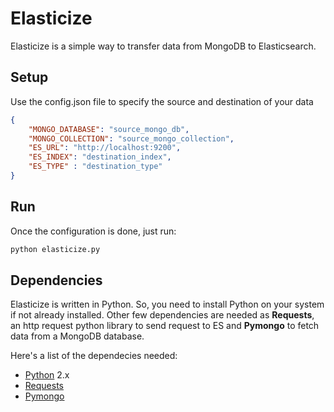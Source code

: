 Elasticize
==========

Elasticize is a simple way to transfer data from MongoDB to Elasticsearch.



Setup
-----
Use the config.json file to specify the source and destination of your data

```json
{
	"MONGO_DATABASE": "source_mongo_db",
	"MONGO_COLLECTION": "source_mongo_collection",
	"ES_URL": "http://localhost:9200",
	"ES_INDEX": "destination_index",
	"ES_TYPE" : "destination_type"
}
```

Run
---
Once the configuration is done, just run:

```python
python elasticize.py
```

Dependencies
------------

Elasticize is written in Python. So, you need to install Python on your system if not already installed.
Other few dependencies are needed as **Requests**, an http request python library to send request to ES and **Pymongo** to fetch data from a MongoDB database.

Here's a list of the dependecies needed:

- [Python](https://www.python.org/downloads/) 2.x
- [Requests](http://docs.python-requests.org/en/master/user/install/#install)
- [Pymongo](https://api.mongodb.org/python/current/installation.html)
